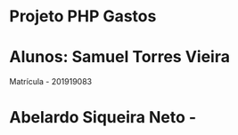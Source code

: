 # Projeto PHP Gastos
# Alunos: Samuel Torres Vieira 
Matrícula - 201919083 
#         Abelardo Siqueira Neto - 

